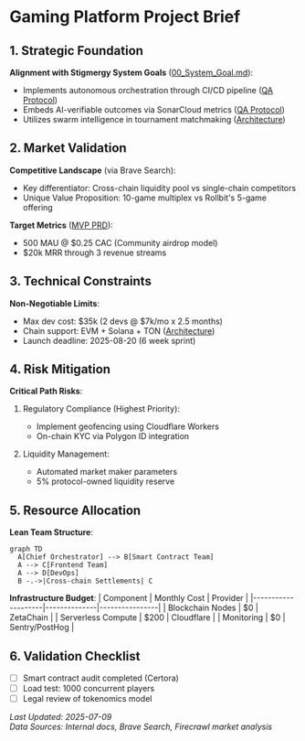 # Gaming Platform Project Brief

## 1. Strategic Foundation

**Alignment with Stigmergy System Goals** ([00_System_Goal.md](.stigmergy-core/system_docs/00_System_Goal.md:1)):

- Implements autonomous orchestration through CI/CD pipeline ([QA Protocol](docs/architecture/qa-protocol.md:19))
- Embeds AI-verifiable outcomes via SonarCloud metrics ([QA Protocol](docs/architecture/qa-protocol.md:13))
- Utilizes swarm intelligence in tournament matchmaking ([Architecture](docs/architecture/gaming-platform-architecture.md:45))

## 2. Market Validation

**Competitive Landscape** (via Brave Search):

- Key differentiator: Cross-chain liquidity pool vs single-chain competitors
- Unique Value Proposition: 10-game multiplex vs Rollbit's 5-game offering

**Target Metrics** ([MVP PRD](docs/prd/mvp-prd.md:46)):

- 500 MAU @ $0.25 CAC (Community airdrop model)
- $20k MRR through 3 revenue streams

## 3. Technical Constraints

**Non-Negotiable Limits**:

- Max dev cost: $35k (2 devs @ $7k/mo x 2.5 months)
- Chain support: EVM + Solana + TON ([Architecture](docs/architecture/gaming-platform-architecture.md:8))
- Launch deadline: 2025-08-20 (6 week sprint)

## 4. Risk Mitigation

**Critical Path Risks**:

1. Regulatory Compliance (Highest Priority):

   - Implement geofencing using Cloudflare Workers
   - On-chain KYC via Polygon ID integration

2. Liquidity Management:
   - Automated market maker parameters
   - 5% protocol-owned liquidity reserve

## 5. Resource Allocation

**Lean Team Structure**:

```mermaid
graph TD
  A[Chief Orchestrator] --> B[Smart Contract Team]
  A --> C[Frontend Team]
  A --> D[DevOps]
  B -.->|Cross-chain Settlements| C
```

**Infrastructure Budget**:
| Component | Monthly Cost | Provider |
|--------------------|--------------|----------------|
| Blockchain Nodes | $0 | ZetaChain |
| Serverless Compute | $200 | Cloudflare |
| Monitoring | $0 | Sentry/PostHog |

## 6. Validation Checklist

- [ ] Smart contract audit completed (Certora)
- [ ] Load test: 1000 concurrent players
- [ ] Legal review of tokenomics model

_Last Updated: 2025-07-09_  
_Data Sources: Internal docs, Brave Search, Firecrawl market analysis_

